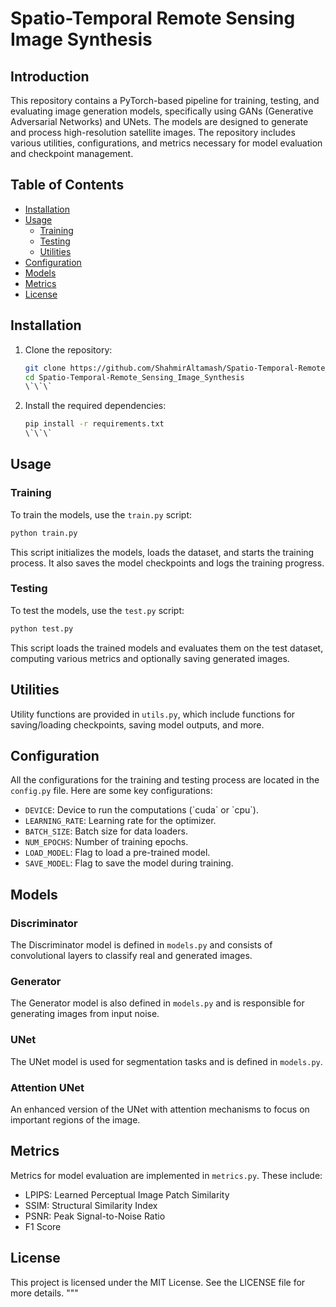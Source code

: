 # Spatio-Temporal Remote Sensing Image Synthesis

## Introduction
This repository contains a PyTorch-based pipeline for training, testing, and evaluating image generation models, specifically using GANs (Generative Adversarial Networks) and UNets. The models are designed to generate and process high-resolution satellite images. The repository includes various utilities, configurations, and metrics necessary for model evaluation and checkpoint management.

## Table of Contents
- [Installation](#installation)
- [Usage](#usage)
  - [Training](#training)
  - [Testing](#testing)
  - [Utilities](#utilities)
- [Configuration](#configuration)
- [Models](#models)
- [Metrics](#metrics)
- [License](#license)

## Installation

1. Clone the repository:
   ```bash
   git clone https://github.com/ShahmirAltamash/Spatio-Temporal-Remote_Sensing_Image_Synthesis.git
   cd Spatio-Temporal-Remote_Sensing_Image_Synthesis
   \`\`\`

2. Install the required dependencies:
   ```bash
   pip install -r requirements.txt
   \`\`\`

## Usage

### Training

To train the models, use the `train.py` script:

   ```bash
   python train.py
  ```

This script initializes the models, loads the dataset, and starts the training process. It also saves the model checkpoints and logs the training progress.

### Testing

To test the models, use the `test.py` script:

   ```bash
   python test.py
   ```

This script loads the trained models and evaluates them on the test dataset, computing various metrics and optionally saving generated images.

## Utilities
Utility functions are provided in `utils.py`, which include functions for saving/loading checkpoints, saving model outputs, and more.

## Configuration
All the configurations for the training and testing process are located in the `config.py` file. Here are some key configurations:

- `DEVICE`: Device to run the computations (\`cuda\` or \`cpu\`).
- `LEARNING_RATE`: Learning rate for the optimizer.
- `BATCH_SIZE`: Batch size for data loaders.
- `NUM_EPOCHS`: Number of training epochs.
- `LOAD_MODEL`: Flag to load a pre-trained model.
- `SAVE_MODEL`: Flag to save the model during training.

## Models
### Discriminator
The Discriminator model is defined in `models.py` and consists of convolutional layers to classify real and generated images.

### Generator
The Generator model is also defined in `models.py` and is responsible for generating images from input noise.

### UNet
The UNet model is used for segmentation tasks and is defined in `models.py`.

### Attention UNet
An enhanced version of the UNet with attention mechanisms to focus on important regions of the image.

## Metrics
Metrics for model evaluation are implemented in `metrics.py`. These include:

- LPIPS: Learned Perceptual Image Patch Similarity
- SSIM: Structural Similarity Index
- PSNR: Peak Signal-to-Noise Ratio
- F1 Score

## License
This project is licensed under the MIT License. See the LICENSE file for more details.
"""
